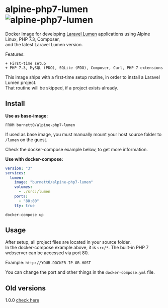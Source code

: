 # alpine-php7-lumen ![alpine-php7-lumen](https://github.com/Burnett01/docker-images/workflows/alpine-php7-lumen/badge.svg?branch=alpine-php7-lumen)

Docker Image for developing [Laravel Lumen](https://lumen.laravel.com/) applications using Alpine Linux, PHP 7.3, Composer, <br>
and the latest Laravel Lumen version.

Features:

    + First-time setup
    + PHP 7.3, MySQL (PDO), SQLite (PDO), Composer, Curl, PHP 7 extensions

This image ships with a first-time setup routine, in order to install a Laravel Lumen project.<br>
That routine will be skipped, if a project exists already.

## Install

**Use as base-image:**

```FROM burnett0/alpine-php7-lumen```

If used as base image, you must manually mount your host source folder to ``/lumen`` on the guest.

Check the docker-compose example below, to get more information.

**Use with docker-compose:**

```yml
version: "3"
services:
  lumen:
    image: "burnett0/alpine-php7-lumen"
    volumes:
      - ./src:/lumen
    ports:
      - "80:80"
    tty: true
```

```docker-compose up```

## Usage

After setup, all project files are located in your source folder. <br>
In the docker-compose example above, it is ``src/*``.
The built-in PHP 7 webserver can be accessed via port 80.

Example:  ``http://YOUR-DOCKER-IP-OR-HOST``

You can change the port and other things in the ``docker-compose.yml`` file.


## Old versions

1.0.0 [check here](https://github.com/Burnett01/docker-images/tree/alpine-php7-lumen-1.0.0)